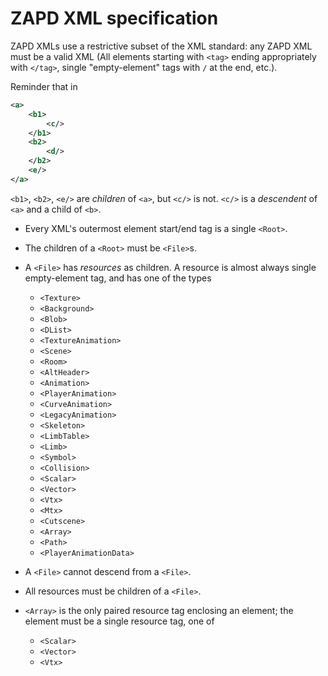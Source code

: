 # ZAPD XML specification

ZAPD XMLs use a restrictive subset of the XML standard: any ZAPD XML must be a valid XML (All elements starting with `<tag>` ending appropriately with `</tag>`, single "empty-element" tags with `/` at the end, etc.).

Reminder that in

```xml
<a>
    <b1>
        <c/>
    </b1>
    <b2>
        <d/>
    </b2>
    <e/>
</a>
```
`<b1>`, `<b2>`, `<e/>` are *children* of `<a>`, but `<c/>` is not. `<c/>` is a *descendent* of `<a>` and a child of `<b>`.

- Every XML's outermost element start/end tag is a single `<Root>`.
- The children of a `<Root>` must be `<File>`s.
- A `<File>` has *resources* as children. A resource is almost always single empty-element tag, and has one of the types
  - `<Texture>`
  - `<Background>`
  - `<Blob>`
  - `<DList>`
  - `<TextureAnimation>`
  - `<Scene>`
  - `<Room>`
  - `<AltHeader>`
  - `<Animation>`
  - `<PlayerAnimation>`
  - `<CurveAnimation>`
  - `<LegacyAnimation>`
  - `<Skeleton>`
  - `<LimbTable>`
  - `<Limb>`
  - `<Symbol>`
  - `<Collision>`
  - `<Scalar>`
  - `<Vector>`
  - `<Vtx>`
  - `<Mtx>`
  - `<Cutscene>`
  - `<Array>`
  - `<Path>`
  - `<PlayerAnimationData>`

- A `<File>` cannot descend from a `<File>`.
- All resources must be children of a `<File>`.
- `<Array>` is the only paired resource tag enclosing an element; the element must be a single resource tag, one of
  - `<Scalar>`
  - `<Vector>`
  - `<Vtx>`
